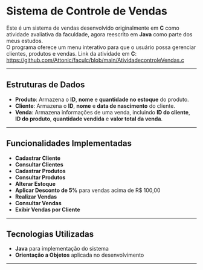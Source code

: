 

# Sistema de Controle de Vendas

Este é um sistema de vendas desenvolvido originalmente em **C** como atividade avaliativa da faculdade, agora reescrito em **Java** como parte dos meus estudos.  
O programa oferece um menu interativo para que o usuário possa gerenciar clientes, produtos e vendas.
Link da atividade em **C**: https://github.com/Attonic/faculc/blob/main/AtividadecontroleVendas.c
___
## Estruturas de Dados
- **Produto**: Armazena o **ID**, **nome** e **quantidade no estoque** do produto.
- **Cliente**: Armazena o **ID**, **nome** e **data de nascimento** do cliente.
- **Venda**: Armazena informações de uma venda, incluindo **ID do cliente**, **ID do produto**, **quantidade vendida** e **valor total da venda**.
___
## Funcionalidades Implementadas
- **Cadastrar Cliente**
- **Consultar Clientes**
- **Cadastrar Produtos**
- **Consultar Produtos**
- **Alterar Estoque**
- **Aplicar Desconto de 5%** para vendas acima de R$ 100,00
- **Realizar Vendas**
- **Consultar Vendas**
- **Exibir Vendas por Cliente**
____
## Tecnologias Utilizadas
- **Java** para implementação do sistema
- **Orientação a Objetos** aplicada no desenvolvimento

____


